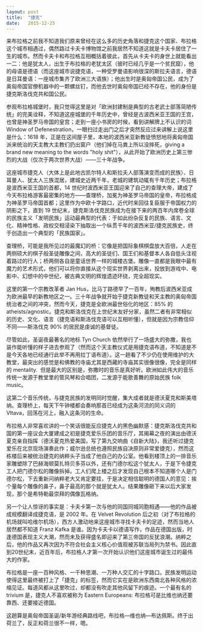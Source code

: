 ```yaml
---
layout: post
title:  "捷克"
date:   2015-12-25
---
```


来布拉格之前我不知道我们原来曾经在这么多的历史角落和捷克这个国家、布拉格这个城市相遇过，偶然路过卡夫卡博物馆之前我居然不知道这就是卡夫卡居住了一生的城市。然而卡夫卡和布拉格互相概括着彼此，首先从卡夫卡的身世上就能看出一二：他是犹太人，出生于布拉格的老犹太区（彼时已经几乎是一个贫民窟），他的母语是德语（而这座城市说捷克语，一种受罗曼语影响很深的斯拉夫语言，德语是日耳曼语：一座城市集齐了欧洲三大语族）；他出生时是奥匈帝国公民，成为了奥匈帝国官僚机器中的一颗螺丝钉，而他去世时奥匈帝国已经不存在，他的身份是捷克斯洛伐克共和国公民。

参观布拉格城堡时，我只觉得这里是对「欧洲封建制是典型的古老武士部落简陋传统」的完美诠释，不知道这座城堡的千年历史中，曾经是古波西米亚王国的王宫，也曾是神圣罗马帝国的皇宫；走到一座小书房的时候，看到讲解牌上不认识的词 Window of Defenestration，一眼扫过走出门之后才突然反应过来讲解上说这里是什么：1618 年，正是在这间屋子里，本地的波西米亚新教徒愤怒地将奥匈帝国派来统治的天主教大主教们扔出窗户（他们掉在马粪上所以没摔死，giving a brand new meaning to the words "holy shit"），从此开始了欧洲历史上第三惨烈的大战（仅次于两次世界大战）——三十年战争。

这座城市捷克人（大体上是此地古凯尔特人和斯拉夫人部落演变而成的民族）、日耳曼人、犹太人三族混居，建城史近两千年，老城的建筑动辄有千年历史；布拉格是波西米亚王国的首都，14 世纪时波西米亚王国迎来了自己的查理大帝，建成了今天布拉格游客最密集的地方——查理桥，加冕为神圣罗马帝国的皇帝，布拉格成为神圣罗马帝国首都；这里作为中欧十字路口，近代时来回往复臣服于帝国权力的阴影之下，直到 19 世纪末，捷克斯洛伐克民族成为在接下来的两百年内席卷全球的民族主义「发明民族」运动最典型的代表：于如此纷杂反复的民族、语言、文化、精神性格、政权交相浸染下抽取出一个纵贯千年的波西米亚/捷克民族史，终于创造出一个典型的「民族国家」。

查理桥，可能是我所见过的最魔幻的桥：它像是把国际象棋棋盘放大百倍，人走在两侧硕大的棋子般圣徒雕像之间，高大的圣徒们、国王们和基督本人各自低头注视着路过的行人；桥两侧各自是童话世界一样的城楼古堡。雕像一直都是我眼中最有魔力的艺术形式，他们可以将你直接从这个现实世界剥离出来，投放到游戏中、电影中、幻想中的中世纪，被古典文明的辉煌遗迹环绕，完全超现实。

这里的第一个宗教改革者 Jan Hus，比马丁路德早了一百年，殉教后波西米亚成为欧洲最早的新教地区之一。三十年战争就开始于捷克新教徒和天主教的奥匈帝国统治者之间的冲突，然而今天，捷克是全欧洲最世俗化的地区：85% 的 atheists/agnostic。捷克和斯洛伐克在上世纪末友好分家，虽然二者有非常相似的历史、文化、语言（捷克语和斯洛伐克语可以互相听懂），但就是因为宗教信仰不同——斯洛伐克 90% 的居民是虔诚的基督徒。

尽管如此，圣诞夜最著名的地标 Tyn Church 依然举行了一场盛大的弥撒，我也装作能听懂的样子进去参观了（然而这个天主教仪式是用捷克语布道，不知道是不是今天各地已经通行此举不再用拉丁语布道）。这一趟看了不少仍在使用维护的大教堂，最突出的感觉是和佛教的寺庙尤其是西藏的寺庙其实很像很像，完全是同样的 mentality.  但是最大的区别是，弥撒时的音乐是真好听。欧洲如此伟大的音乐传统一发源于教堂里的管风琴和合唱团，二发源于能歌善舞的原始民族 folk music。

这第二个音乐传统，与捷克民族的发明同时觉醒，集大成者就是德沃夏克和斯美塔纳。查理桥上，每天下午钟楼都会奏响那首已经成为这条河流的同义词的 Vltava，回荡在河上，融入这条河的生命。

布拉格人非常喜欢讲的一个笑话很能反应捷克人的黑色幽默感：捷克斯洛伐克共和国的第一座议会大厦建成之初是捷克爱乐乐团的音乐厅，其揭幕之夜的演出由德沃夏克亲自指挥（德沃夏克热爱美国，写了第九交响曲《自新大陆》，我还听过捷克爱乐在北京现场演奏此作；威尔逊总统也遵照民族自决原则非常爱捷克），然而这栋楼后来被统治捷克的纳粹头子当成了他自己的办公室。他看到楼顶上的一排音乐家雕塑除了巴赫海顿莫扎特贝多芬以外，还有门德尔松这个犹太人，于是下令捷克工人把门德尔松的雕像拆掉。工人们爬上楼之后才发现自己根本不知道哪个人是门德尔松，下去重新问纳粹老大又肯定要挂，于是决定相信聪明的德国人的意见：挨个量每个雕像的鼻子，鼻子最高的那个就是犹太人。结果雕像砸下来以后大家发现，那个是希特勒最崇拜的偶像瓦格纳。

另一个让人惊讶的事实是：卡夫卡第一次与他的同国同城同胞相遇——他的作品被成规模翻译成捷克语，是 2002 年。在 Velvet Revolution 后之初（对了布拉格的机场就叫哈维尔机场），西方人激动地来这座城市寻找卡夫卡的足迹，然而当地人居然都不知道 Franz Kafka 是谁。因为卡夫卡以德语写作，作品在德国出版，时逢德国表现主义大潮，然而未及获得盛名即迎来了第三帝国的反犹浪潮。纳粹之后，他的作品又再次因为不符合社会主义核心价值观被苏联当局列为禁书。因此直到20世纪末，近百年后，布拉格人才第一次开始认识他们这座城市诞生过的最伟大的作家。

布拉格是一座一百种风格、一千种思潮、一万种人交汇的十字路口。民族发明运动使得这里最终被打上了「捷克」的标签，然而它实在是欧洲东西南北各种风格的浓缩见证。每道风都从这里吹过，却都没有吹走其他风留下的痕迹。一个最有名的 trivium 是，捷克人不喜欢被称为 Eastern Europeans: 布拉格可是比维也纳还要靠西、还要接近德国。

这趟算是奥匈帝国圣诞/新年游经典路线吧，布拉格—维也纳—布达佩斯。终于出荷兰了，反正和荷兰很不一样，嗯。
